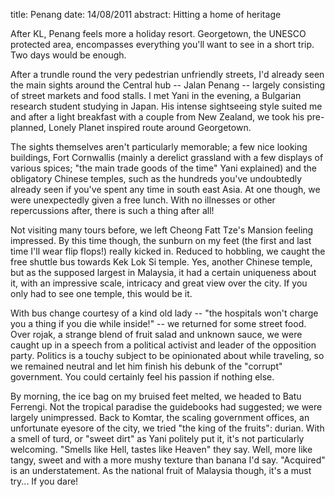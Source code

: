 title: Penang
date: 14/08/2011
abstract: Hitting a home of heritage

After KL, Penang feels more a holiday resort. Georgetown, the UNESCO protected
area, encompasses everything you'll want to see in a short trip. Two days would
be enough.

After a trundle round the very pedestrian unfriendly streets, I'd already seen
the main sights around the Central hub -- Jalan Penang -- largely consisting of
street markets and food stalls. I met Yani in the evening, a Bulgarian research
student studying in Japan. His intense sightseeing style suited me and after a
light breakfast with a couple from New Zealand, we took his pre-planned, Lonely
Planet inspired route around Georgetown.

The sights themselves aren't particularly memorable; a few nice looking
buildings, Fort Cornwallis (mainly a derelict grassland with a few displays of
various spices; "the main trade goods of the time" Yani explained) and the
obligatory Chinese temples, such as the hundreds you've undoubtedly already seen
if you've spent any time in south east Asia. At one though, we were unexpectedly
given a free lunch. With no illnesses or other repercussions after, there is
such a thing after all!

Not visiting many tours before, we left Cheong Fatt Tze's Mansion feeling
impressed. By this time though, the sunburn on my feet (the first and last time
I'll wear flip flops!) really kicked in. Reduced to hobbling, we caught the free
shuttle bus towards Kek Lok Si temple. Yes, another Chinese temple, but as the
supposed largest in Malaysia, it had a certain uniqueness about it, with an
impressive scale, intricacy and great view over the city. If you only had to see
one temple, this would be it.

With bus change courtesy of a kind old lady -- "the hospitals won't charge you
a thing if you die while inside!" -- we returned for some street food. Over
rojak, a strange blend of fruit salad and unknown sauce, we were caught up in a
speech from a political activist and leader of the opposition party. Politics is
a touchy subject to be opinionated about while traveling, so we remained neutral
and let him finish his debunk of the "corrupt" government. You could certainly
feel his passion if nothing else.

By morning, the ice bag on my bruised feet melted, we headed to Batu Ferrengi.
Not the tropical paradise the guidebooks had suggested; we were largely
unimpressed. Back to Komtar, the scaling government offices, an unfortunate
eyesore of the city, we tried "the king of the fruits": durian. With a smell of
turd, or "sweet dirt" as Yani politely put it, it's not particularly welcoming.
"Smells like Hell, tastes like Heaven" they say. Well, more like tangy, sweet
and with a more mushy texture than banana I'd say. "Acquired" is an
understatement. As the national fruit of Malaysia though, it's a must try... If
you dare!
